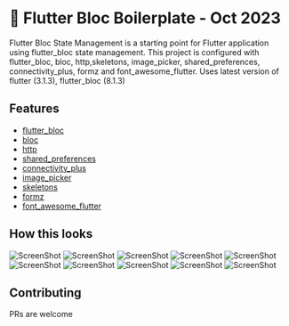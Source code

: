 # 🚀 Flutter Bloc Boilerplate - Oct 2023
Flutter Bloc State Management is a starting point for Flutter application using flutter_bloc state management. This project is configured with flutter_bloc, bloc, http,skeletons, image_picker, shared_preferences, connectivity_plus, formz
and font_awesome_flutter. Uses latest version of flutter (3.1.3), flutter_bloc (8.1.3)

## Features
- [flutter_bloc](https://pub.dev/packages/flutter_bloc)
- [bloc](https://pub.dev/packages/bloc)
- [http](https://pub.dev/packages/http)
- [shared_preferences](https://pub.dev/packages/shared_preferences)
- [connectivity_plus](https://pub.dev/packages/connectivity_plus)
- [image_picker](https://pub.dev/packages/image_picker)
- [skeletons](https://pub.dev/packages/skeletons)
- [formz](https://pub.dev/packages/formz)
- [font_awesome_flutter](https://pub.dev/packages/font_awesome_flutter)

## How this looks

![ScreenShot](https://raw.github.com/rahuljograna/flutter_bloc_boilerplate_api_crud/master/boilerplate_assets/1.png)
![ScreenShot](https://raw.github.com/rahuljograna/flutter_bloc_boilerplate_api_crud/master/boilerplate_assets/2.png)
![ScreenShot](https://raw.github.com/rahuljograna/flutter_bloc_boilerplate_api_crud/master/boilerplate_assets/3.png)
![ScreenShot](https://raw.github.com/rahuljograna/flutter_bloc_boilerplate_api_crud/master/boilerplate_assets/4.png)
![ScreenShot](https://raw.github.com/rahuljograna/flutter_bloc_boilerplate_api_crud/master/boilerplate_assets/5.png)
![ScreenShot](https://raw.github.com/rahuljograna/flutter_bloc_boilerplate_api_crud/master/boilerplate_assets/6.png)
![ScreenShot](https://raw.github.com/rahuljograna/flutter_bloc_boilerplate_api_crud/master/boilerplate_assets/7.png)
![ScreenShot](https://raw.github.com/rahuljograna/flutter_bloc_boilerplate_api_crud/master/boilerplate_assets/8.png)
![ScreenShot](https://raw.github.com/rahuljograna/flutter_bloc_boilerplate_api_crud/master/boilerplate_assets/9.png)
![ScreenShot](https://raw.github.com/rahuljograna/flutter_bloc_boilerplate_api_crud/master/boilerplate_assets/10.png)
 
## Contributing

PRs are welcome
